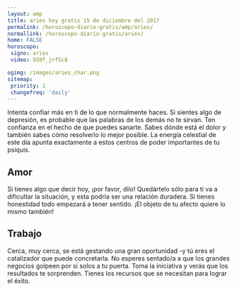 ```yaml
---
layout: amp
title: aries hoy gratis 15 de diciembre del 2017 
permalink: /horoscopo-diario-gratis/amp/aries/
normallink: /horoscopo-diario-gratis/aries/
home: FALSE
horoscopo:
 signo: aries
 video: 5G9f_jrfSc8

ogimg: /images/aries_char.png
sitemap:
 priority: 1
 changefreq: 'daily'
---
```



Intenta confiar más en ti de lo que normalmente haces. Si sientes algo de depresión, es probable que las palabras de los demás no te sirvan. Ten confianza en el hecho de que puedes sanarte. Sabes dónde está el dolor y también sabes cómo resolverlo lo mejor posible. La energía celestial de este día apunta exactamente a estos centros de poder importantes de tu psiquis.

## Amor

Si tienes algo que decir hoy, ¡por favor, dilo! Quedártelo sólo para ti va a dificultar la situación, y esta podría ser una relación duradera. Si tienes honestidad todo empezará a tener sentido. ¡El objeto de tu afecto quiere lo mismo también!

## Trabajo

Cerca, muy cerca, se está gestando una gran oportunidad -y tú eres el catalizador que puede concretarla. No esperes sentado/a a que los grandes negocios golpeen por sí solos a tu puerta. Toma la iniciativa y verás que los resultados te sorprenden. Tienes los recursos que se necesitan para lograr el éxito.